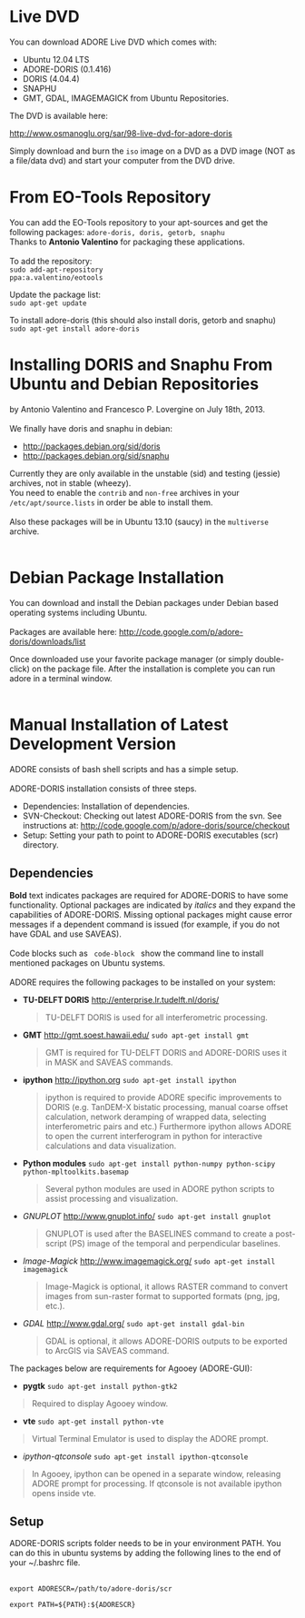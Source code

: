 # Live DVD #
You can download ADORE Live DVD which comes with:
  * Ubuntu 12.04 LTS
  * ADORE-DORIS (0.1.416)
  * DORIS (4.04.4)
  * SNAPHU
  * GMT, GDAL, IMAGEMAGICK from Ubuntu Repositories.

The DVD is available here:

http://www.osmanoglu.org/sar/98-live-dvd-for-adore-doris

Simply download and burn the `iso` image on a DVD as a DVD image (NOT as a file/data dvd) and start your computer from the DVD drive.

# From EO-Tools Repository #
You can add the EO-Tools repository to your apt-sources and get the following packages: `adore-doris, doris, getorb, snaphu`<br>
Thanks to <b>Antonio Valentino</b> for packaging these applications.<br>
<br>
To add the repository:<br>
<code>sudo add-apt-repository ppa:a.valentino/eotools</code>

Update the package list:<br>
<code>sudo apt-get update</code>

To install adore-doris (this should also install doris, getorb and snaphu)<br>
<code>sudo apt-get install adore-doris</code>

<h1>Installing DORIS and Snaphu From Ubuntu and Debian Repositories</h1>
by Antonio Valentino and Francesco P. Lovergine on July 18th, 2013.<br>
<br>
We finally have doris and snaphu in debian:<br>
<ul><li><a href='http://packages.debian.org/sid/doris'>http://packages.debian.org/sid/doris</a>
</li><li><a href='http://packages.debian.org/sid/snaphu'>http://packages.debian.org/sid/snaphu</a></li></ul>

Currently they are only available in the unstable (sid) and testing (jessie) archives, not in stable (wheezy).<br>
You need to enable the <code>contrib</code> and <code>non-free</code> archives in your <code>/etc/apt/source.lists</code> in order be able to install them.<br>
<br>
Also these packages will be in Ubuntu 13.10 (saucy) in the <code>multiverse</code> archive.<br>
<br>
<h1>Debian Package Installation</h1>
You can download and install the Debian packages under Debian based operating systems including Ubuntu.<br>
<br>
Packages are available here: <a href='http://code.google.com/p/adore-doris/downloads/list'>http://code.google.com/p/adore-doris/downloads/list</a>

Once downloaded use your favorite package manager (or simply double-click) on the package file. After the installation is complete you can run adore in a terminal window.<br>
<br>
<h1>Manual Installation of Latest Development Version</h1>

ADORE consists of bash shell scripts and has a simple setup.<br>
<br>
ADORE-DORIS installation consists of three steps.<br>
<ul><li>Dependencies: Installation of dependencies.<br>
</li><li>SVN-Checkout: Checking out latest ADORE-DORIS from the svn. See instructions at: <a href='http://code.google.com/p/adore-doris/source/checkout'>http://code.google.com/p/adore-doris/source/checkout</a>
</li><li>Setup: Setting your path to point to ADORE-DORIS executables (scr) directory.</li></ul>

<h2>Dependencies</h2>

<b>Bold</b> text indicates packages are required for ADORE-DORIS to have some functionality. Optional packages are indicated by <i>italics</i> and they expand the capabilities of ADORE-DORIS. Missing optional packages might cause error messages if a dependent command is issued (for example, if you do not have GDAL and use SAVEAS).<br>
<br>
Code blocks such as <code> code-block </code> show the command line to install mentioned packages on Ubuntu systems.<br>
<br>
ADORE requires the following packages to be installed on your system:<br>
<ul><li><b>TU-DELFT DORIS</b> <a href='http://enterprise.lr.tudelft.nl/doris/'>http://enterprise.lr.tudelft.nl/doris/</a>
<blockquote>TU-DELFT DORIS is used for all interferometric processing.<br>
</blockquote></li><li><b>GMT</b> <a href='http://gmt.soest.hawaii.edu/'>http://gmt.soest.hawaii.edu/</a> <code>sudo apt-get install gmt</code>
<blockquote>GMT is required for TU-DELFT DORIS and ADORE-DORIS uses it in MASK and SAVEAS commands.<br>
</blockquote></li><li><b>ipython</b> <a href='http://ipython.org'>http://ipython.org</a> <code>sudo apt-get install ipython</code>
<blockquote>ipython is required to provide ADORE specific improvements to DORIS (e.g. TanDEM-X bistatic processing, manual coarse offset calculation, network deramping of wrapped data, selecting interferometric pairs and etc.) Furthermore ipython allows ADORE to open the current interferogram in python for interactive calculations and data visualization.<br>
</blockquote></li><li><b>Python modules</b> <code>sudo apt-get install python-numpy python-scipy python-mpltoolkits.basemap</code>
<blockquote>Several python modules are used in ADORE python scripts to assist processing and visualization.<br>
</blockquote></li><li><i>GNUPLOT</i> <a href='http://www.gnuplot.info/'>http://www.gnuplot.info/</a> <code>sudo apt-get install gnuplot</code>
<blockquote>GNUPLOT is used after the BASELINES command to create a post-script (PS) image of the temporal and perpendicular baselines.<br>
</blockquote></li><li><i>Image-Magick</i> <a href='http://www.imagemagick.org/'>http://www.imagemagick.org/</a> <code>sudo apt-get install imagemagick </code>
<blockquote>Image-Magick is optional, it allows RASTER command to convert images from sun-raster format to supported formats (png, jpg, etc.).<br>
</blockquote></li><li><i>GDAL</i> <a href='http://www.gdal.org/'>http://www.gdal.org/</a> <code>sudo apt-get install gdal-bin</code>
<blockquote>GDAL is optional, it allows ADORE-DORIS outputs to be exported to ArcGIS via SAVEAS command.</blockquote></li></ul>


The packages below are requirements for Agooey (ADORE-GUI):<br>
<ul><li><b>pygtk</b> <code>sudo apt-get install python-gtk2</code>
</li></ul><blockquote>Required to display Agooey window.<br>
</blockquote><ul><li><b>vte</b> <code>sudo apt-get install python-vte</code>
</li></ul><blockquote>Virtual Terminal Emulator is used to display the ADORE prompt.<br>
</blockquote><ul><li><i>ipython-qtconsole</i> <code>sudo apt-get install ipython-qtconsole</code>
</li></ul><blockquote>In Agooey, ipython can be opened in a separate window, releasing ADORE prompt for processing. If qtconsole is not available ipython opens inside vte.</blockquote>

<h2>Setup</h2>
ADORE-DORIS scripts folder needs to be in your environment PATH. You can do this in ubuntu systems by adding the following lines to the end of your ~/.bashrc file.<br>
<br>
<pre><code>export ADORESCR=/path/to/adore-doris/scr<br>
export PATH=${PATH}:${ADORESCR}<br>
</code></pre>